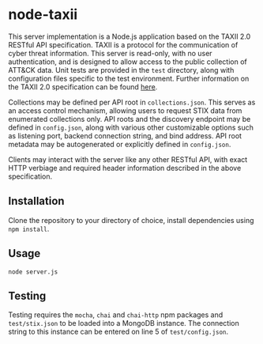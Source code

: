 # node-taxii

This server implementation is a Node.js application based on the TAXII 2.0 RESTful API specification. TAXII is a protocol for the communication of cyber threat information. This server is read-only, with no user authentication, and is designed to allow access to the public collection of ATT&CK data. Unit tests are provided in the `test` directory, along with configuration files specific to the test environment. Further information on the TAXII 2.0 specification can be found [here](https://docs.google.com/document/d/1Jv9ICjUNZrOnwUXtenB1QcnBLO35RnjQcJLsa1mGSkI/edit#heading=h.4do73o99e2l7).

Collections may be defined per API root in `collections.json`. This serves as an access control mechanism, allowing users to request STIX data from enumerated collections only. API roots and the discovery endpoint may be defined in `config.json`, along with various other customizable options such as listening port, backend connection string, and bind address. API root metadata may be autogenerated or explicitly defined in `config.json`.

Clients may interact with the server like any other RESTful API, with exact HTTP verbiage and required header information described in the above specification.

## Installation

Clone the repository to your directory of choice, install dependencies using ``npm install``.

## Usage

`node server.js`

## Testing

Testing requires the `mocha`, `chai` and `chai-http` npm packages and
`test/stix.json` to be loaded into a MongoDB instance. The connection string
to this instance can be entered on line 5 of `test/config.json`.